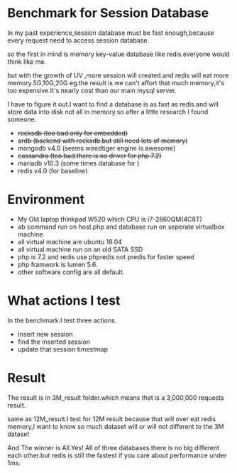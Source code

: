 # Benchmark for Session Database
In my past experience,session database must be fast enough,because every request need to access session database.

so the first in mind is memory key-value database like redis.everyone would think like me.

but with the growth of UV ,more session will created.and redis will eat more memory.5G,10G,20G eg.the result is we can't affort that much memory,it's too expensive.It's nearly cost than our main mysql server.

I have to figure it out.I want to find a database is as fast as redis.and will store data into disk not all in memory.so after a little research I found someone.

- ~~rocksdb (too bad.only for embedded)~~
- ~~ardb (backend with rocksdb.but still need lots of memory)~~
- mongodb v4.0 (seems wiredtiger engine is awesome)
- ~~cassandra (too bad.there is no driver for php 7.2)~~
- mariadb v10.3 (some times database for )
- redis v4.0 (for baseline)

# Environment

- My Old laptop thinkpad W520 which CPU is i7-2860QM(4C8T)
- ab command run on host.php and database run on seperate virtualbox machine
- all virtual machine are ubuntu 18.04
- all virtual machine run on an old SATA SSD
- php is 7.2 and redis use phpredis not predis for faster speed
- php framwork is lumen 5.6.
- other software config are all default.

# What actions I test

In the benchmark.I test three actions.

* Insert new session
* find the inserted session
* update that session timestmap

# Result

The result is in 3M_result folder.which means that is a 3,000,000 requests result.

same as 12M_result.I test for 12M result because that will over eat redis memory,I want to know so much dataset will or will not different to the 3M dataset

And The winner is All.Yes! All of three databases.there is no big different each other.but redis is still the fastest if you care about performance under 1ms.

